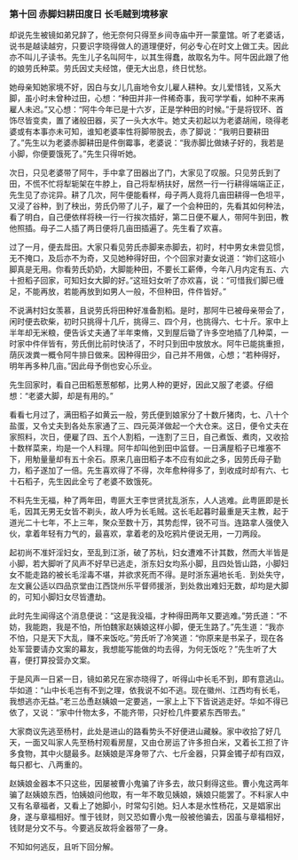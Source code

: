 <script type="text/javascript">
    var head = document.getElementsByTagName('head')[0];
    cssURL = '/public/article_1.css';
    linkTag = document.createElement('link');
    linkTag.href = cssURL;
    linkTag.setAttribute('type','text/css');
    linkTag.setAttribute('rel','stylesheet');
    head.appendChild(linkTag);
</script>
### 第十回 赤脚妇耕田度日 长毛贼到境移家

却说先生被镜如弟兄辞了，他无奈何只得至乡间寺庙中开一蒙童馆。听了老婆话，说书是越读越穷，只要识字晓得做人的道理便好，何必专心在时文上做工夫。因此亦不叫儿子读书。先生儿子名叫阿牛，以其生得蠢，故取名为牛。阿牛因此跟了他的娘劳氏种菜。劳氏因丈夫经馆，便无大出息，终日忧愁。

她母亲知她家境不好，因白与女儿几亩地令女儿雇人耕种。女儿爱惜钱，又系大脚，虽小时未曾种过田，心想：“种田并非一件稀奇事，我可学学看，如种不来再雇人未迟。”又心想：“阿牛今年已是十六岁，正是学种田的时候。”于是将钗环、首饰尽皆变卖，置了诸般田器，买了一头大水牛。她丈夫初起以为老婆胡闹，晓得老婆或有本事亦未可知，谁知老婆率性将脚带脱去，赤了脚说：“我明日要耕田了。”先生以为老婆赤脚耕田是件倒霉事，老婆说：“我赤脚比做婊子好的，我若是小脚，你便要饿死了。”先生只得听她。

次日，只见老婆带了阿牛，手中拿了田器出了门，大家见了叹服。只见劳氏到了田，不慌不忙将犁轭架在牛脖上，自己将犁柄扶好，居然一行一行耕得端端正正，先生见了亦诧异。耕了几次，阿牛便能看样，母子两人竟将几亩田耕得一色坦平，又浸了谷种，到了秧出，劳氏仍带了儿子，雇了一个会种田的，先看其如何种法，看了明白，自己便依样将秧一行一行挨次插好，第二日便不雇人，带阿牛到田，教他照插。母子二人插了两日便将几亩田插遍了。先生看了欢喜。

过了一月，便去戽田。大家只看见劳氏赤脚来赤脚去，初时，村中男女未尝见惯，无不掩口，及后亦不为奇，又见她种得好田，个个回家对妻女说道：“妳们这班小脚真是无用。你看劳氏奶奶，大脚能种田，不要长工薪俸，今年八月内定有五、六十担稻子回家，可知妇女大脚的好。”这班妇女听了亦欢喜，说：“可惜我们脚已缠足，不能再放，若能再放到如男人一般，不但种田，件件皆好。”

不说满村妇女羡慕，且说劳氏将田种好准备割稻。是时，那阿牛已被母亲带会了，闲时便去砍柴，初时只挑得十几斤，挑得三、四个月，也挑得六、七十斤。家中上半年却无米粮，便告诉丈夫通了半年束脩，又到屋后锄了许多空地插了几种菜，一时家中件伴皆有，劳氏倒比前时快活了，不时只到田中放放水。阿牛已能挑重担，荫灰泼粪一概令阿牛排日做来。因种得田少，自己并不用做，心想；“若种得好，明年再多种几亩。”因此母予倒也安心乐业。

先生回家时，看自己田稻葱葱郁郁，比男人种的更好，因此又服了老婆。仔细想：“老婆大脚，却是有用的。”

看看七月过了，满田稻子如黄云一般，劳氏便到娘家分了十数斤猪肉，七、八十个盐蛋，又令丈夫到各处东家通了三、四元英洋做起一个大仓来。这日，便令丈夫在家照料，次日，便雇了四、五个人割稻，一连割了三日，自己煮饭、煮肉，又收拾十数样菜来，均是一个人料理。阿牛却叫他到田中监督。一日满屋稻子已堆塞不下，用觔量量却有五十余石。原来几亩田稻子本不应有如此之多，因劳氏母子勤力，稻子遂加了一倍。先生喜欢得了不得，次年愈种得多了，到收成时却有六、七十石稻子，先生因此全亏了老婆不致饿死。

不料先生无福，种了两年田，粤匪大王李世贤扰乱浙东，人人逃难。此粤匪即是长毛，因其无男无女皆不剃头，故人呼为长毛贼。这长毛起暮时最重是天主教，起于道光二十七年，不上三年，聚众至数十万，其势彪悍，锐不可当。连路拿人强使入伙，拿着年轻有力气的，最喜欢，拿着老的及吃鸦片便说无用，一刀两段。

起初尚不准奸淫妇女，至乱到江浙，破了苏杭，妇女遭难不计其数，然而大半皆是小脚，若大脚听了风声不好早已逃走，浙东妇女均系小脚，且四处皆山路，小脚妇女不能走路的被长毛淫毒不堪，并欲求死而不得。是时浙东遍地长毛．到处失守，左文襄公适以四品京堂由江西饶州乐平督师援浙，到处救出难妇无数，却均是大脚的，可知小脚妇女尽皆遭劫。

此时先生闻得这个消息便说：“这是我没福，才种得田两年又要逃难。”劳氏道：“不妨，我能跑，我是不怕，所怕魏家赵姨娘这样小脚，便无生路了。”先生道：“我亦不怕，只是天下大乱，赚不来饭吃。”劳氏听了冷笑道：“你原来是书呆子，现在各处军营要请办文案的幕友，我想能写能做的均去得，为何无饭吃？”先生听了大喜，便打算投营办文案。

于是风声一日紧一日，镜如弟兄在家亦晓得了，听得山中长毛不到，即有意逃山。华如道：“山中长毛岂有不到之理，依我说不如不逃。现在徽州、江西均有长毛，我想逃亦无益。”老三怂恿赵姨娘一定要逃，一家上上下下皆说逃走好。华如不得已依了，又说：“家中什物太多，不能齐带，只好检几件要紧东西带去。”

大家商议先逃至杨村，此处是进山的路看势头不好便进山藏躲。家中收拾了好几天，一面又叫家人先至杨村观看房屋，又由仓房运了许多担白米，又着长工担了许多食物，其中火腿最多。赵姨娘是浑身带了六、七斤金器，只算金镯子却有四双，每只都七、八两重的。

赵姨娘金器本不只这些，因屡被曹小鬼骗了许多去，故只剩得这些。曹小鬼这两年骗了赵姨娘东西，怕姨娘问他取，有一年不敢见姨娘，姨娘只能罢了。不料家人中又有名章福者，又看上了她脚小，时常勾引她。妇人本是水性杨花，又是娼家出身，遂与章福相好。惟于钱财，则又恐如曹小鬼一般被他骗去，因虽与章福相好，钱财是分文不与。今要逃反故将金器带了一身。

不知如何逃反，且听下回分解。